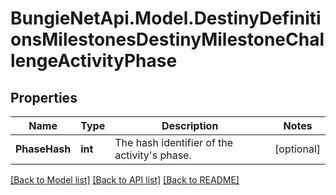 # BungieNetApi.Model.DestinyDefinitionsMilestonesDestinyMilestoneChallengeActivityPhase
## Properties

Name | Type | Description | Notes
------------ | ------------- | ------------- | -------------
**PhaseHash** | **int** | The hash identifier of the activity&#39;s phase. | [optional] 

[[Back to Model list]](../README.md#documentation-for-models) [[Back to API list]](../README.md#documentation-for-api-endpoints) [[Back to README]](../README.md)

